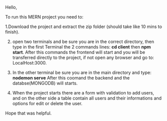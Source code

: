 Hello,

To run this MERN project you need to:

  1.Download the project and extract the zip folder (should take like 10 mins to finish).

2. open two terminals and be sure you are in the correct directory, then type in the first Terminal the 2 commands lines: 
<strong>cd client</strong>
then <strong>npm start</strong>. 
After this commands the frontend will start and you will be transferred directly to the project, if not open any browser and go to: LocalHost:3000.

3. In the other terminal be sure you are in the main directory and type:
<strong>nodemon serve</strong>
After this coomand the backend and the databse(MONGODB) will starts.

4. When the project starts there are a form with validation to add users, and on the other side a table contain all users and their informations and options for edit or delete the user.

Hope that was helpful.
 
